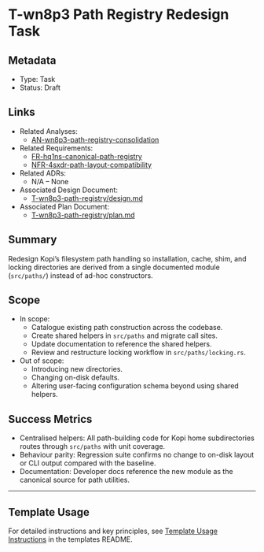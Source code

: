 # T-wn8p3 Path Registry Redesign Task

## Metadata

- Type: Task
- Status: Draft
  <!-- Draft: Under discussion | In Progress: Actively working | Complete: Code complete | Cancelled: Work intentionally halted -->

## Links

- Related Analyses:
  - [AN-wn8p3-path-registry-consolidation](../../analysis/AN-wn8p3-path-registry-consolidation.md)
- Related Requirements:
  - [FR-hq1ns-canonical-path-registry](../../requirements/FR-hq1ns-canonical-path-registry.md)
  - [NFR-4sxdr-path-layout-compatibility](../../requirements/NFR-4sxdr-path-layout-compatibility.md)
- Related ADRs:
  - N/A – None
- Associated Design Document:
  - [T-wn8p3-path-registry/design.md](./design.md)
- Associated Plan Document:
  - [T-wn8p3-path-registry/plan.md](./plan.md)

## Summary

Redesign Kopi’s filesystem path handling so installation, cache, shim, and locking directories are derived from a single documented module (`src/paths/`) instead of ad-hoc constructors.

## Scope

- In scope:
  - Catalogue existing path construction across the codebase.
  - Create shared helpers in `src/paths` and migrate call sites.
  - Update documentation to reference the shared helpers.
  - Review and restructure locking workflow in `src/paths/locking.rs`.
- Out of scope:
  - Introducing new directories.
  - Changing on-disk defaults.
  - Altering user-facing configuration schema beyond using shared helpers.

## Success Metrics

- Centralised helpers: All path-building code for Kopi home subdirectories routes through `src/paths` with unit coverage.
- Behaviour parity: Regression suite confirms no change to on-disk layout or CLI output compared with the baseline.
- Documentation: Developer docs reference the new module as the canonical source for path utilities.

---

## Template Usage

For detailed instructions and key principles, see [Template Usage Instructions](../../templates/README.md#task-template-taskmd) in the templates README.
